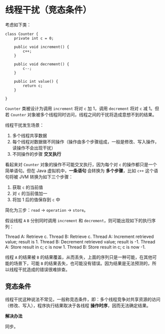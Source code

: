# 线程干扰（竞态条件）

考虑如下类：

```
class Counter {
    private int c = 0;

    public void increment() {
        c++;
    }

    public void decrement() {
        c--;
    }

    public int value() {
        return c;
    }

}
```

`Counter` 类被设计为调用 `increment` 将对 `c` 加 1，调用 `decrement` 将对 `c` 减 1。但若 `Counter` 对象被多个线程同时访问，线程之间的干扰将造成意想不到的结果。

线程干扰发生场景：

1. 多个线程共享数据
2. 每个线程对数据做不同操作（操作由多个步骤组成，一般是修改、写入操作，读操作不会出现干扰）
3. 不同操作的步骤 **交叉执行**

看起来对 `Counter` 对象的操作不可能交叉执行，因为每个对 `c` 的操作都只是一个简单语句。但在 Java 虚拟机中，**一条语句** 会转换为 **多个步骤**，比如 `c++` 这个语句将被 JVM 转换为如下三个步骤：

1. 获取 `c` 的当前值
2. 对 `c` 的当前值加一
3. 将加 1 后的值保存到 `c` 中

简化为三步：`read` -> `operation` -> `store`。

假设线程 `A` `B` 分别同时调用 `increment` 和 `decrement`，则可能出现如下的执行序列：

Thread A: Retrieve c.
Thread B: Retrieve c.
Thread A: Increment retrieved value; result is 1.
Thread B: Decrement retrieved value; result is -1.
Thread A: Store result in c; c is now 1.
Thread B: Store result in c; c is now -1.

线程 `A` 的结果被 `B` 的结果覆盖，从而丢失，上面的序列只是一种可能，在其他可能的场景下，可能 `B` 的结果丢失，也可能没有错误。因为结果是无法预测的，所以线程干扰造成的错误很难排查。

## 竞态条件

线程干扰这种说法不常见，一般称竞态条件，即：多个线程竞争对共享资源的访问（修改、写入），程序执行结果取决于各线程 **操作时序**，因而无法确定结果。

**解决办法**

同步。
